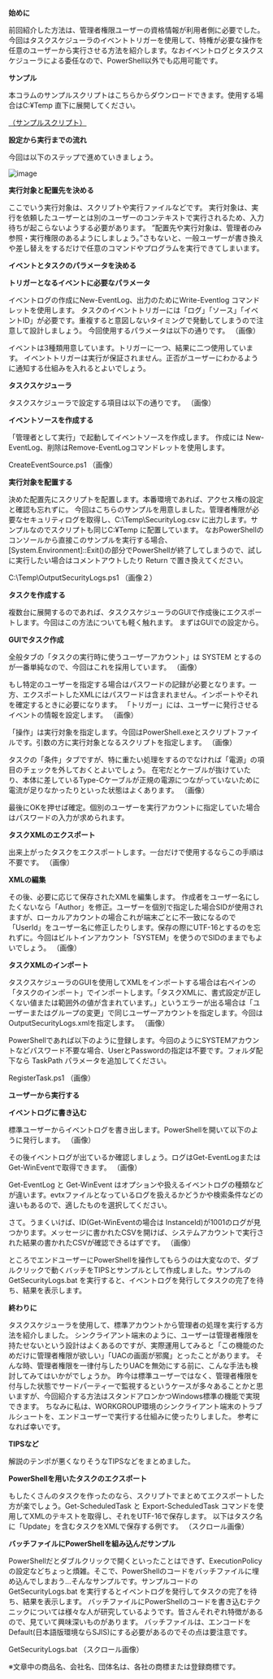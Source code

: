   **始めに**

前回紹介した方法は、管理者権限ユーザーの資格情報が利用者側に必要でした。
今回はタスクスケジューラのイベントトリガーを使用して、特権が必要な操作を任意のユーザーから実行させる方法を紹介します。なおイベントログとタスクスケジューラによる委任なので、PowerShell以外でも応用可能です。

**サンプル**

本コラムのサンプルスクリプトはこちらからダウンロードできます。使用する場合はC:¥Temp 直下に展開してください。

[（サンプルスクリプト）](https://www.intellilink.co.jp/-/media/ndil/ndil-jp/column/ms/2022/063000/package.zip)

**設定から実行までの流れ**

今回は以下のステップで進めていきましょう。

![image](https://user-images.githubusercontent.com/49302727/186832371-13f6194f-0c59-48f1-b673-572fb21890b4.png)

**実行対象と配置先を決める**

ここでいう実行対象は、スクリプトや実行ファイルなどです。
実行対象は、実行を依頼したユーザーとは別のユーザーのコンテキストで実行されるため、入力待ちが起こらないようする必要があります。
”配置先や実行対象は、管理者のみ参照・実行権限のあるようにしましょう。”さもないと、一般ユーザーが書き換えや差し替えをするだけで任意のコマンドやプログラムを実行できてしまいます。

**イベントとタスクのパラメータを決める**

**トリガーとなるイベントに必要なパラメータ**

イベントログの作成にNew-EventLog、出力のためにWrite-Eventlog コマンドレットを使用します。
タスクのイベントトリガーには「ログ」「ソース」「イベントID」が必要です。重複すると意図しないタイミングで発動してしまうので注意して設計しましょう。
今回使用するパラメータは以下の通りです。
（画像）

イベントは3種類用意しています。トリガーに一つ、結果に二つ使用しています。
イベントトリガーは実行が保証されません。正否がユーザーにわかるように通知する仕組みを入れるとよいでしょう。

**タスクスケジューラ**

タスクスケジューラで設定する項目は以下の通りです。
（画像）

**イベントソースを作成する**

「管理者として実行」で起動してイベントソースを作成します。
作成には New-EventLog、削除はRemove-EventLogコマンドレットを使用します。

CreateEventSource.ps1
（画像）

**実行対象を配置する**

決めた配置先にスクリプトを配置します。本番環境であれば、アクセス権の設定と確認も忘れずに。
今回はこちらのサンプルを用意しました。管理者権限が必要なセキュリティログを取得し、C:\Temp\SecurityLog.csv に出力します。サンプルなのでスクリプトも同じC:¥Temp に配置しています。
なおPowerShellのコンソールから直接このサンプルを実行する場合、[System.Environment]::Exit()の部分でPowerShellが終了してしまうので、試しに実行したい場合はコメントアウトしたり Return で置き換えてください。

C:\Temp\OutputSecurityLogs.ps1
（画像２）

**タスクを作成する**

複数台に展開するのであれば、タスクスケジューラのGUIで作成後にエクスポートします。今回はこの方法についても軽く触れます。
まずはGUIでの設定から。

**GUIでタスク作成**

全般タブの「タスクの実行時に使うユーザーアカウント」は SYSTEM とするのが一番単純なので、今回はこれを採用しています。
（画像）

もし特定のユーザーを指定する場合はパスワードの記録が必要となります。一方、エクスポートしたXMLにはパスワードは含まれません。インポートやそれを確定するときに必要になります。
「トリガー」には、ユーザーに発行させるイベントの情報を設定します。
（画像）

「操作」は実行対象を指定します。今回はPowerShell.exeとスクリプトファイルです。引数の方に実行対象となるスクリプトを指定します。
（画像）

タスクの「条件」タブですが、特に重たい処理をするのでなければ「電源」の項目のチェックを外しておくとよいでしょう。
在宅だとケーブルが抜けていたり、本体に差しているType-Cケーブルが正規の電源につながっていないために電流が足りなかったりといった状態はよくあります。
（画像）

最後にOKを押せば確定。個別のユーザーを実行アカウントに指定していた場合はパスワードの入力が求められます。

**タスクXMLのエクスポート**

出来上がったタスクをエクスポートします。一台だけで使用するならこの手順は不要です。
（画像）

**XMLの編集**

その後、必要に応じて保存されたXMLを編集します。
作成者をユーザー名にしたくないなら「Author」を修正。ユーザーを個別で指定した場合SIDが使用されますが、ローカルアカウントの場合これが端末ごとに不一致になるので「UserId」をユーザー名に修正したりします。保存の際にUTF-16とするのを忘れずに。今回はビルトインアカウント「SYSTEM」を使うのでSIDのままでもよいでしょう。
（画像）

**タスクXMLのインポート**

タスクスケジューラのGUIを使用してXMLをインポートする場合は右ペインの「タスクのインポート」でインポートします。「タスクXMLに、書式設定が正しくない値または範囲外の値が含まれています。」というエラーが出る場合は「ユーザーまたはグループの変更」で同じユーザーアカウントを指定します。今回はOutputSecurityLogs.xmlを指定します。
（画像）

PowerShellであれば以下のように登録します。今回のようにSYSTEMアカウントなどパスワード不要な場合、UserとPasswordの指定は不要です。フォルダ配下なら TaskPath パラメータを追加してください。

RegisterTask.ps1
（画像）

**ユーザーから実行する**

**イベントログに書き込む**

標準ユーザーからイベントログを書き出します。PowerShellを開いて以下のように発行します。
（画像）

その後イベントログが出ているか確認しましょう。ログはGet-EventLogまたはGet-WinEventで取得できます。
（画像）

Get-EventLog と Get-WinEvent はオプションや扱えるイベントログの種類などが違います。evtxファイルとなっているログを扱えるかどうかや検索条件などの違いもあるので、適したものを選択してください。

さて。うまくいけば、ID(Get-WinEventの場合は InstanceId)が1001のログが見つかります。メッセージに書かれたCSVを開けば、システムアカウントで実行された結果の書かれたCSVが確認できるはずです。
（画像）

ところでエンドユーザーにPowerShellを操作してもらうのは大変なので、ダブルクリックで動くバッチをTIPSとサンプルとして作成しました。サンプルの GetSecurityLogs.bat を実行すると、イベントログを発行してタスクの完了を待ち、結果を表示します。

**終わりに**

タスクスケジューラを使用して、標準アカウントから管理者の処理を実行する方法を紹介しました。
シンクライアント端末のように、ユーザーは管理者権限を持たせないという設計はよくあるのですが、実際運用してみると「この機能のためだけに管理者権限が欲しい」「UACの画面が邪魔」とったことがあります。
そんな時、管理者権限を一律付与したりUACを無効にする前に、こんな手法も検討してみてはいかがでしょうか。
昨今は標準ユーザーではなく、管理者権限を付与した状態でサードパーティーで監視するというケースが多々あることかと思いますが、今回紹介する方法はスタンドアロンかつWindows標準の機能で実現できます。
ちなみに私は、WORKGROUP環境のシンクライアント端末のトラブルシュートを、エンドユーザーで実行する仕組みに使ったりしました。
参考になれば幸いです。

**TIPSなど**

解説のテンポが悪くなりそうなTIPSなどをまとめました。

**PowerShellを用いたタスクのエクスポート**

もしたくさんのタスクを作ったのなら、スクリプトでまとめてエクスポートした方が楽でしょう。Get-ScheduledTask と Export-ScheduledTask コマンドを使用してXMLのテキストを取得し、それをUTF-16で保存します。
以下はタスク名に「Update」を含むタスクをXMLで保存する例です。
（スクロール画像）

**バッチファイルにPowerShellを組み込んだサンプル**

PowerShellだとダブルクリックで開くといったことはできず、ExecutionPolicyの設定などちょっと煩雑。そこで、PowerShellのコードをバッチファイルに埋め込んでしまおう…そんなサンプルです。サンプルコードの GetSecurityLogs.bat を実行するとイベントログを発行してタスクの完了を待ち、結果を表示します。
バッチファイルにPowerShellのコードを書き込むテクニックについては様々な人が研究しているようです。皆さんそれぞれ特徴があるので、見ていて興味深いものがあります。
バッチファイルは、エンコードをDefault(日本語版環境ならSJIS)にする必要があるのでその点は要注意です。

GetSecurityLogs.bat
（スクロール画像）

※文章中の商品名、会社名、団体名は、各社の商標または登録商標です。
